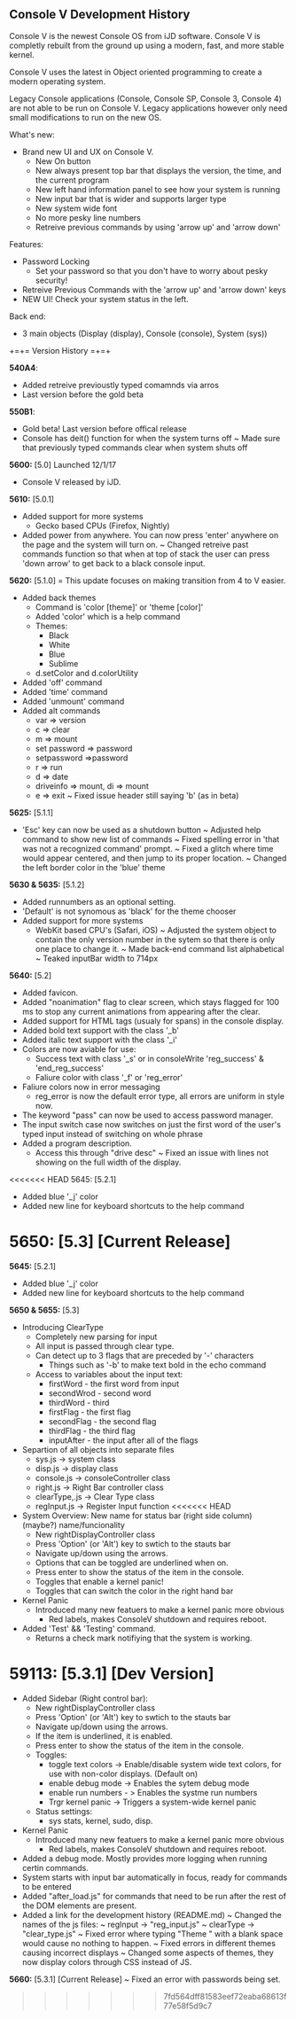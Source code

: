 ## Console V Development History 

Console V is the newest Console OS from iJD software. Console V is completly 
rebuilt from the ground up using a modern, fast, and more stable kernel. 

Console V uses the latest in Object oriented programming to create a modern 
operating system. 

Legacy Console applications (Console, Console SP, Console 3, Console 4) are
not able to be run on Console V. Legacy applications however only need small 
modifications to run on the new OS. 

What's new:
+ Brand new UI and UX on Console V.
	+ New On button
	+ New always present top bar that displays the version, the time, and the current program 
	+ New left hand information panel to see how your system is running
	+ New input bar that is wider and supports larger type
	+ New system wide font
	+ No more pesky line numbers
	+ Retreive previous commands by using 'arrow up' and 'arrow down'

Features:
+ Password Locking
	+ Set your password so that you don't have to worry about pesky security!
+ Retreive Previous Commands with the 'arrow up' and 'arrow down' keys
+ NEW UI! Check your system status in the left.

Back end:
+ 3 main objects (Display (display), Console (console), System (sys))

+=+= Version History =+=+

**540A4**:
 + Added retreive previoustly typed comamnds via arros
 + Last version before the gold beta

**550B1**:
 + Gold beta! Last version before offical release
 + Console has deit() function for when the system turns off
 ~ Made sure that previously typed commands clear when system shuts off

**5600:** [5.0] Launched 12/1/17
 + Console V released by iJD.


**5610:** [5.0.1]
 + Added support for more systems
 	- Gecko based CPUs (Firefox, Nightly)
 + Added power from anywhere. You can now press 'enter' anywhere on 
 	the page and the system will turn on.
 ~ Changed retreive past commands function so that when at top of stack
 	the user can press 'down arrow' to get back to a black console input.

**5620:** [5.1.0]
 = This update focuses on making transition from 4 to V easier.
 + Added back themes
 	+ Command is 'color [theme]' or 'theme [color]'
 	+ Added 'color' which is a help command
 	+ Themes:
 		+ Black
 		+ White
 		+ Blue
 		+ Sublime
 	+ d.setColor and d.colorUtility
 + Added 'off' command
 + Added 'time' command
 + Added 'unmount' command
 + Added alt commands
 	+ var => version
 	+ c => clear
 	+ m => mount
 	+ set password => password
 	+ setpassword =>password
 	+ r => run
 	+ d => date
 	+ driveinfo => mount, di => mount
 	+ e => exit
 ~ Fixed issue header still saying 'b' (as in beta)

**5625:** [5.1.1]
 + 'Esc' key can now be used as a shutdown button
 ~ Adjusted help command to show new list of commands
 ~ Fixed spelling error in 'that was not a recognized command' prompt.
 ~ Fixed a glitch where time would appear centered,  and then jump to its proper 
 	location.
 ~ Changed the left border color in the 'blue' theme

**5630 & 5635:** [5.1.2]
 + Added runnumbers as an optional setting.
 + 'Default' is not synomous as 'black' for the theme chooser
 + Added support for more systems
 	- WebKit based CPU's (Safari, iOS)
 ~ Adjusted the system object to contain the only version number in the sytem
 	so that there is only one place to change it.
 ~ Made back-end command list alphabetical
 ~ Teaked inputBar width to 714px

**5640:** [5.2] 
 + Added favicon.
 + Added "noanimation" flag to clear screen, which stays flagged for 100 ms
 	to stop any current animations from appearing after the clear.
 + Added support for HTML tags (usualy for spans) in the console display.
 + Added bold text support with the class '\_b'
 + Added italic text support with the class '\_i'
 + Colors are now aviable for use:
 	+ Success text with class '\_s' or in consoleWrite 'reg_success' &
 		'end_reg_success'
 	+ Faliure color with class '\_f' or 'reg_error'
 + Faliure colors now in error messaging
 	+ reg_error is now the default error type, all errors are uniform 
 		in style now.
 + The keyword "pass" can now be used to access password manager.
 + The input switch case now switches on just the first word of the user's
 	typed input instead of switching on whole phrase
 + Added a program description.
 	+ Access this through "drive desc"
 ~ Fixed an issue with lines not showing on the full width of the display.

<<<<<<< HEAD
5645: [5.2.1]
 + Added blue '\_j' color
 + Added new line for keyboard shortcuts to the help command

5650: [5.3] [Current Release]
=======
**5645:** [5.2.1] 
 + Added blue '\_j' color
 + Added new line for keyboard shortcuts to the help command

**5650 & 5655:** [5.3]
 + Introducing ClearType
	+ Completely new parsing for input
	+ All input is passed through clear type. 
	+ Can detect up to 3 flags that are preceded by '-' characters
		+ Things such as '-b' to make text bold in the echo command
	+ Access to variables about the input text:
		+ firstWord  - the first word from input
		+ secondWrod - second word
		+ thirdWord  - third
		+ firstFlag  - the first flag
		+ secondFlag - the second flag
		+ thirdFlag  - the third flag
		+ inputAfter - the input after all of the flags
 + Separtion of all objects into separate files
	+ sys.js        -> system class
	+ disp.js       -> display class
	+ console.js    -> consoleController class
	+ right.js      -> Right Bar controller class
	+ clearType,.js -> Clear Type  class
	+ regInput.js   -> Register Input function
<<<<<<< HEAD
 + System Overview: New name for status bar (right side column) (maybe?) name/funcionality
 	+ New rightDisplayController class
 	+ Press 'Option' (or 'Alt') key to swtich to the stauts bar
 	+ Navigate up/down using the arrows.
 	+ Options that can be toggled are underlined when on.
 	+ Press enter to show the status of the item in the console.
	+ Toggles that enable a kernel panic!
	+ Toggles that can switch the color in the right hand bar
 + Kernel Panic
	+ Introduced many new featuers to make a kernel panic more obvious 
		+ Red labels, makes ConsoleV shutdown and requires reboot.
 + Added 'Test' && 'Testing' command.
 	+ Returns a check mark notifiying that the system is working.

59113: [5.3.1] [Dev Version]
=======
 + Added Sidebar (Right control bar):
 	+ New rightDisplayController class
 	+ Press 'Option' (or 'Alt') key to swtich to the stauts bar
 	+ Navigate up/down using the arrows.
 	+ If the item is underlined, it is enabled.
 	+ Press enter to show the status of the item in the console.
	+ Toggles:
		+ toggle text colors -> Enable/disable system wide text colors,
		for use with non-color displays. (Default on)
		+ enable debug mode -> Enables the sytem debug mode
		+ enable run numbers - > Enables the systme run numbers
		+ Trgr kernel panic -> Triggers a system-wide kernel panic
	+ Status settings:
		+ sys stats, kernel, sudo, disp.
 + Kernel Panic
	+ Introduced many new featuers to make a kernel panic more obvious 
		+ Red labels, makes ConsoleV shutdown and requires reboot.
 + Added a debug mode. Mostly provides more logging when running certin commands.
 + System starts with input bar automatically in focus, ready for commands to be entered
 + Added "after_load.js" for commands that need to be run after the rest of the DOM elements are present.
 + Added a link for the development history (README.md)
 ~ Changed the names of the js files:
 	~ regInput -> "reg_input.js"
 	~ clearType -> "clear_type.js"
 ~ Fixed error where typing "Theme " with a blank space would cause no nothing to happen. 
 ~ Fixed errors in different themes causing incorrect displays
 ~ Changed some aspects of themes, they now display colors through CSS instead of JS.

 **5660:** [5.3.1] [Current Release]
 ~ Fixed an error with passwords being set.
>>>>>>> 7fd564dff81583eef72eaba68613f77e58f5d9c7
